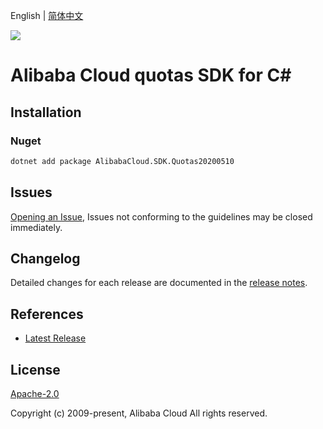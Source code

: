 English | [简体中文](README-CN.md)

![](https://aliyunsdk-pages.alicdn.com/icons/AlibabaCloud.svg)

# Alibaba Cloud quotas SDK for C#

## Installation

### Nuget

```bash
dotnet add package AlibabaCloud.SDK.Quotas20200510
```

## Issues

[Opening an Issue](https://github.com/aliyun/alibabacloud-csharp-sdk/issues/new), Issues not conforming to the guidelines may be closed immediately.

## Changelog

Detailed changes for each release are documented in the [release notes](./ChangeLog.md).

## References

* [Latest Release](https://github.com/aliyun/alibabacloud-csharp-sdk/)

## License

[Apache-2.0](http://www.apache.org/licenses/LICENSE-2.0)

Copyright (c) 2009-present, Alibaba Cloud All rights reserved.
